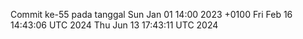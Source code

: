 Commit ke-55 pada tanggal Sun Jan 01 14:00 2023 +0100
Fri Feb 16 14:43:06 UTC 2024
Thu Jun 13 17:43:11 UTC 2024
